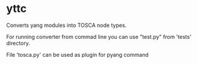# yttc
Converts yang modules into TOSCA node types.

For running converter from commad line you can use "test.py" from 'tests' directory.

File 'tosca.py' can be used as plugin for pyang command